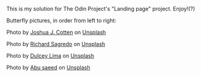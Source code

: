 This is my solution for The Odin Project's "Landing page" project. Enjoy!(?)

Butterfly pictures, in order from left to right:

Photo by <a href="https://unsplash.com/@jcotten?utm_source=unsplash&utm_medium=referral&utm_content=creditCopyText">Joshua J. Cotten</a> on <a href="https://unsplash.com/s/photos/butterfly?utm_source=unsplash&utm_medium=referral&utm_content=creditCopyText">Unsplash</a>

Photo by <a href="https://unsplash.com/@sagredophotography?utm_source=unsplash&utm_medium=referral&utm_content=creditCopyText">Richard Sagredo</a> on <a href="https://unsplash.com/s/photos/butterfly?utm_source=unsplash&utm_medium=referral&utm_content=creditCopyText">Unsplash</a>

Photo by <a href="https://unsplash.com/@dulceylima?utm_source=unsplash&utm_medium=referral&utm_content=creditCopyText">Dulcey Lima</a> on <a href="https://unsplash.com/s/photos/butterfly?utm_source=unsplash&utm_medium=referral&utm_content=creditCopyText">Unsplash</a>

Photo by <a href="https://unsplash.com/@abusaeed?utm_source=unsplash&utm_medium=referral&utm_content=creditCopyText">Abu saeed</a> on <a href="https://unsplash.com/s/photos/butterfly?utm_source=unsplash&utm_medium=referral&utm_content=creditCopyText">Unsplash</a>